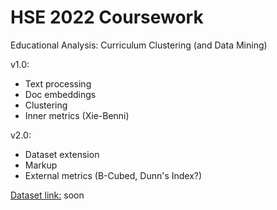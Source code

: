 # HSE 2022 Coursework
Educational Analysis: Curriculum Clustering (and Data Mining)

v1.0:
* Text processing
* Doc embeddings
* Clustering
* Inner metrics (Xie-Benni)

v2.0:
* Dataset extension
* Markup
* External metrics (B-Cubed, Dunn's Index?)

[Dataset link:](https://www.youtube.com/watch?v=dQw4w9WgXcQ) soon
